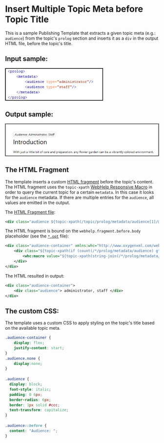 # Insert Multiple Topic Meta before Topic Title

This is a sample Publishing Template that extracts a given topic meta (e.g.: `audience`) from the topic's `prolog` section and inserts it as a `div` in the output HTML file, before the topic's title.

## Input sample: 
![Input Sample](customization/result/topic-meta.png)

## Output sample:
![Output Sample](customization/result/output.png)

## The HTML Fragment
The template inserts a custom [HTML fragment](https://www.oxygenxml.com/doc/versions/23.1/ug-webhelp-responsive/topics/wh-add-custom-html.html) before the topic's content. The HTML fragment uses the `topic-xpath` [WebHelp Responsive Macro](https://www.oxygenxml.com/doc/versions/25.0/ug-webhelp-responsive/topics/whr_publishing_template_contents.html#ariaid-title7) in order to query the current topic for a certain `metadata`. 
In this case it looks for the `audience` metadata. If there are multiple entries for the `audience`, all values are emitted in the output. 

The [HTML Fragment file](customization/fragments/topic-meta.xml):
```xml
<div class="audience ${topic-xpath(/topic/prolog/metadata/audience[1]/@audience)}"/>
```

The HTML fragment is bound on the `webhelp.fragment.before.body` placeholder (see the [`*.opt`](topic-meta-in-body.opt) file):
```xml
<div class="audience-container" xmlns:whc="http://www.oxygenxml.com/webhelp/components">
    <div class="${topic-xpath(if (count(/*/prolog/metadata/audience) gt 0) then 'audience' else 'audience none')}" >
        <whc:macro value="${topic-xpath(string-join(/*/prolog/metadata/audience/@type, ', '))}"/>
    </div>
</div>
```

The HTML resulted in output:
```xml
<div class="audience-container">
    <div class="audience"> administrator, staff </div>
</div>
```

## The custom CSS: 

The template uses a custom CSS to apply styling on the topic's title based on the available topic meta.

```css
.audience-container {
    display: flex;
    justify-content: start;
}
.audience.none {
    display:none;
}

.audience {
  display: block;
  font-style: italic;
  padding: 0 6px;
  border-radius: 6px;
  border: 1px solid #ccc;
  text-transform: capitalize;
}

.audience::before {
  content: "Audience: ";
}
```


